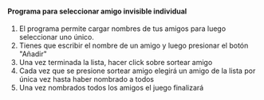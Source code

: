 #### Programa para seleccionar amigo invisible individual
1. El programa permite cargar nombres de tus amigos para luego seleccionar uno único.
2. Tienes que escribir el nombre de un amigo y luego presionar el botón "Añadir"
3. Una vez terminada la lista, hacer click sobre sortear amigo
4. Cada vez que se presione sortear amigo elegirá un amigo de la lista por única vez hasta haber nombrado a todos
5. Una vez nombrados todos los amigos el juego finalizará
